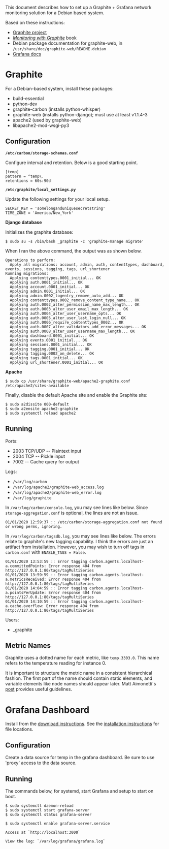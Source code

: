 This document describes how to set up a Graphite + Grafana network monitoring solution for a Debian based system.

Based on these instructions:

* [Graphite project](http://graphite.readthedocs.io/en/latest/index.html)
* [*Monitoring with Graphite*](http://shop.oreilly.com/product/0636920035794.do) book
* Debian package documentation for graphite-web, in `/usr/share/doc/graphite-web/README.debian`
* [Grafana docs](http://shop.oreilly.com/product/0636920035794.do)


Graphite
========

For a Debian-based system, install these packages:

* build-essential
* python-dev
* graphite-carbon (installs python-whisper)
* graphite-web (installs python-django); must use at least v1.1.4-3
* apache2 (used by graphite-web)
* libapache2-mod-wsgi-py3

Configuration
-------------

**`/etc/carbon/storage-schemas.conf`**

Configure interval and retention. Below is a good starting point.

```
[temp]
pattern = ^temp\.
retentions = 60s:90d
```

**`/etc/graphite/local_settings.py`**

Update the following settings for your local setup.

```
SECRET_KEY = 'somelonganduniquesecretstring'
TIME_ZONE = 'America/New_York'
```

**Django database**

Initializes the graphite database:

```
$ sudo su -s /bin/bash _graphite -c 'graphite-manage migrate'
```

When I ran the above command, the output was as shown below.
```
Operations to perform:
  Apply all migrations: account, admin, auth, contenttypes, dashboard, events, sessions, tagging, tags, url_shortener
Running migrations:
  Applying contenttypes.0001_initial... OK
  Applying auth.0001_initial... OK
  Applying account.0001_initial... OK
  Applying admin.0001_initial... OK
  Applying admin.0002_logentry_remove_auto_add... OK
  Applying contenttypes.0002_remove_content_type_name... OK
  Applying auth.0002_alter_permission_name_max_length... OK
  Applying auth.0003_alter_user_email_max_length... OK
  Applying auth.0004_alter_user_username_opts... OK
  Applying auth.0005_alter_user_last_login_null... OK
  Applying auth.0006_require_contenttypes_0002... OK
  Applying auth.0007_alter_validators_add_error_messages... OK
  Applying auth.0008_alter_user_username_max_length... OK
  Applying dashboard.0001_initial... OK
  Applying events.0001_initial... OK
  Applying sessions.0001_initial... OK
  Applying tagging.0001_initial... OK
  Applying tagging.0002_on_delete... OK
  Applying tags.0001_initial... OK
  Applying url_shortener.0001_initial... OK
```

**Apache**

```
$ sudo cp /usr/share/graphite-web/apache2-graphite.conf /etc/apache2/sites-available

```

Finally, disable the default Apache site and enable the Graphite site:
```
$ sudo a2dissite 000-default
$ sudo a2ensite apache2-graphite
$ sudo systemctl reload apache2
```

Running
-------

Ports:

* 2003 TCP/UDP -- Plaintext input
* 2004 TCP -- Pickle input
* 7002 -- Cache query for output

Logs:

* `/var/log/carbon`
* `/var/log/apache2/graphite-web_access.log`
* `/var/log/apache2/graphite-web_error.log`
* `/var/log/graphite`

In `/var/log/carbon/console.log`, you may see lines like below. Since `storage-aggregation.conf` is optional, the lines are not an issue.

```
01/01/2020 12:59:37 :: /etc/carbon/storage-aggregation.conf not found or wrong perms, ignoring.
```

In `/var/log/carbon/tagsdb.log`, you may see lines like below. The errors relate to graphite's new tagging capability. I think the errors are just an artifact from installation. However, you may wish to turn off tags in `carbon.conf` with `ENABLE_TAGS = False`.

```
01/01/2020 13:53:59 :: Error tagging carbon.agents.localhost-a.committedPoints: Error response 404 from http://127.0.0.1:80/tags/tagMultiSeries
01/01/2020 13:59:59 :: Error tagging carbon.agents.localhost-a.metricsReceived: Error response 404 from http://127.0.0.1:80/tags/tagMultiSeries
01/01/2020 14:04:59 :: Error tagging carbon.agents.localhost-a.pointsPerUpdate: Error response 404 from http://127.0.0.1:80/tags/tagMultiSeries
01/01/2020 14:10:59 :: Error tagging carbon.agents.localhost-a.cache.overflow: Error response 404 from http://127.0.0.1:80/tags/tagMultiSeries
```


Users:

* _graphite

Metric Names
------------

Graphite uses a dotted name for each metric, like `temp.3303.0`. This name refers to the temperature reading for instance 0. 

It is important to structure the metric name in a consistent hierarchical fashion. The first part of the name should contain static elements, and variable elements like node names should appear later. Matt Aimonetti's [post](https://matt.aimonetti.net/posts/2013/06/26/practical-guide-to-graphite-monitoring/)
provides useful guidelines.


Grafana Dashboard
=================

Install from the [download instructions](https://grafana.com/grafana/download). See the [installation instructions](http://docs.grafana.org/installation/debian/) for file locations.

Configuration
-------------

Create a data source for temp in the grafana dashboard. Be sure to use 'proxy' access to the data source.

Running
-------

The commands below, for systemd, start Grafana and setup to start on boot.

```
$ sudo systemctl daemon-reload
$ sudo systemctl start grafana-server
$ sudo systemctl status grafana-server

$ sudo systemctl enable grafana-server.service

Access at `http://localhost:3000`

View the log: `/var/log/grafana/grafana.log`
